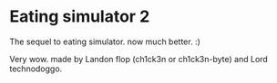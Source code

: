 # Eating simulator 2
 The sequel to eating simulator. now much better. :)


Very wow. made by Landon flop (ch1ck3n or ch1ck3n-byte) and Lord technodoggo.